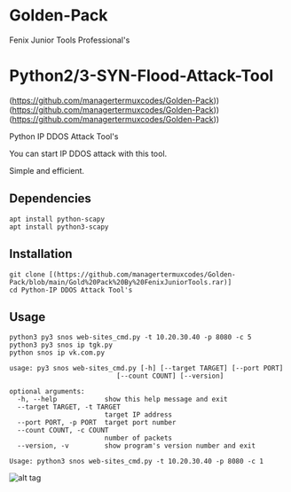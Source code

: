# Golden-Pack
Fenix Junior Tools Professional's
# Python2/3-SYN-Flood-Attack-Tool

(https://github.com/managertermuxcodes/Golden-Pack))
(https://github.com/managertermuxcodes/Golden-Pack))
(https://github.com/managertermuxcodes/Golden-Pack))

Python IP DDOS Attack Tool's

You can start IP DDOS attack with this tool.

Simple and efficient.

## Dependencies
```
apt install python-scapy
apt install python3-scapy
```

## Installation

```
git clone [(https://github.com/managertermuxcodes/Golden-Pack/blob/main/Gold%20Pack%20By%20FenixJuniorTools.rar)]
cd Python-IP DDOS Attack Tool's
```

## Usage

```
python3 py3 snos web-sites_cmd.py -t 10.20.30.40 -p 8080 -c 5
python3 py3 snos ip tgk.py
python snos ip vk.com.py
```
```
usage: py3 snos web-sites_cmd.py [-h] [--target TARGET] [--port PORT]
                           [--count COUNT] [--version]

optional arguments:
  -h, --help            show this help message and exit
  --target TARGET, -t TARGET
                        target IP address
  --port PORT, -p PORT  target port number
  --count COUNT, -c COUNT
                        number of packets
  --version, -v         show program's version number and exit

Usage: python3 snos web-sites_cmd.py -t 10.20.30.40 -p 8080 -c 1
```

![alt tag](https://emreovunc.com/projects/python_synflood_attack_cmd.png)

